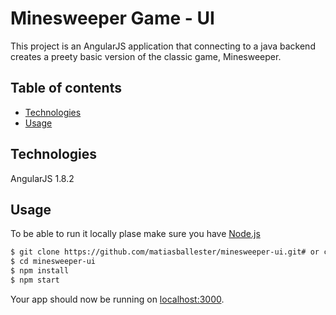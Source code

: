 # Minesweeper Game - UI 

This project is an AngularJS application that connecting to a java backend creates a preety basic version of the classic game, Minesweeper.

## Table of contents
* [Technologies](#technologies)
* [Usage](#usage)

## Technologies

AngularJS 1.8.2

## Usage

To be able to run it locally plase make sure you have [Node.js](http://nodejs.org/)

```sh
$ git clone https://github.com/matiasballester/minesweeper-ui.git# or clone your own fork
$ cd minesweeper-ui
$ npm install
$ npm start
```

Your app should now be running on [localhost:3000](http://localhost:3000/).



 